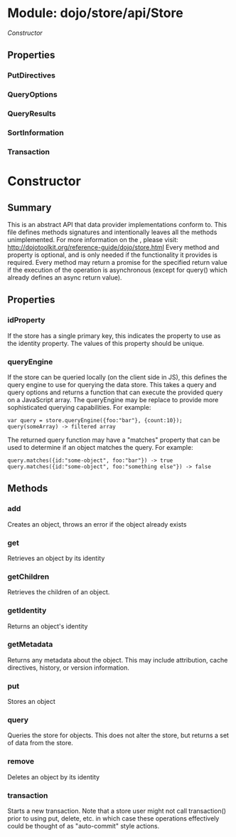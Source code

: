 # Module: dojo/store/api/Store

*Constructor*

## Properties

### PutDirectives


### QueryOptions


### QueryResults


### SortInformation


### Transaction


# Constructor

## Summary

This is an abstract API that data provider implementations conform to.
This file defines methods signatures and intentionally leaves all the
methods unimplemented.  For more information on the ,
please visit: http://dojotoolkit.org/reference-guide/dojo/store.html
Every method and property is optional, and is only needed if the functionality
it provides is required.
Every method may return a promise for the specified return value if the
execution of the operation is asynchronous (except
for query() which already defines an async return value).
## Properties

### idProperty
If the store has a single primary key, this indicates the property to use as the
identity property. The values of this property should be unique.

### queryEngine
If the store can be queried locally (on the client side in JS), this defines
the query engine to use for querying the data store.
This takes a query and query options and returns a function that can execute
the provided query on a JavaScript array. The queryEngine may be replace to
provide more sophisticated querying capabilities. For example:

    var query = store.queryEngine({foo:"bar"}, {count:10});
    query(someArray) -> filtered array

The returned query function may have a "matches" property that can be
used to determine if an object matches the query. For example:

    query.matches({id:"some-object", foo:"bar"}) -> true
    query.matches({id:"some-object", foo:"something else"}) -> false

## Methods

### add
Creates an object, throws an error if the object already exists

### get
Retrieves an object by its identity

### getChildren
Retrieves the children of an object.

### getIdentity
Returns an object's identity

### getMetadata
Returns any metadata about the object. This may include attribution,
cache directives, history, or version information.

### put
Stores an object

### query
Queries the store for objects. This does not alter the store, but returns a
set of data from the store.

### remove
Deletes an object by its identity

### transaction
Starts a new transaction.
Note that a store user might not call transaction() prior to using put,
delete, etc. in which case these operations effectively could be thought of
as "auto-commit" style actions.

